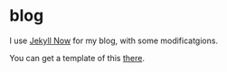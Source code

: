 # blog

I use [Jekyll Now](https://github.com/privefl/blog/tree/gh-pages) for my blog, with some modificatgions.

You can get a template of this [there](https://github.com/privefl/jekyll-now-r-template).
